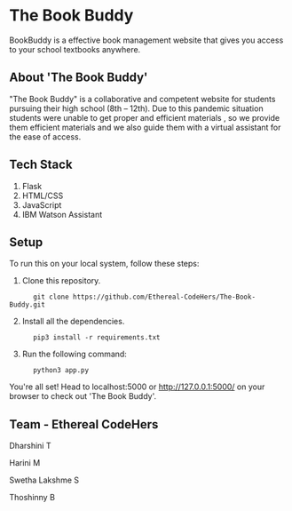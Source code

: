 # The Book Buddy

BookBuddy is a effective book management website that gives you access to your school textbooks anywhere.

## About 'The Book Buddy'

"The Book Buddy" is a collaborative and competent website for students pursuing their high school (8th – 12th). Due to this pandemic situation students were unable to get proper and efficient materials  , so we provide them efficient materials and we also guide them with a virtual assistant for the ease of access.

## Tech Stack
1. Flask
2. HTML/CSS
4. JavaScript
3. IBM Watson Assistant

## Setup

To run this on your local system, follow these steps:

1. Clone this repository.
```
      git clone https://github.com/Ethereal-CodeHers/The-Book-Buddy.git
```

2. Install all the dependencies.
```
      pip3 install -r requirements.txt
```

3. Run the following command:
```
      python3 app.py
```
You're all set! Head to localhost:5000 or http://127.0.0.1:5000/ on your browser to check out 'The Book Buddy'.

## Team - Ethereal CodeHers
Dharshini T 

Harini M 

Swetha Lakshme S 

Thoshinny B
